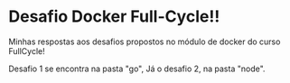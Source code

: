 # Desafio Docker Full-Cycle!! 


Minhas respostas aos desafios propostos no módulo de docker do curso FullCycle!

Desafio 1 se encontra na pasta "go",
Já o desafio 2, na pasta "node".